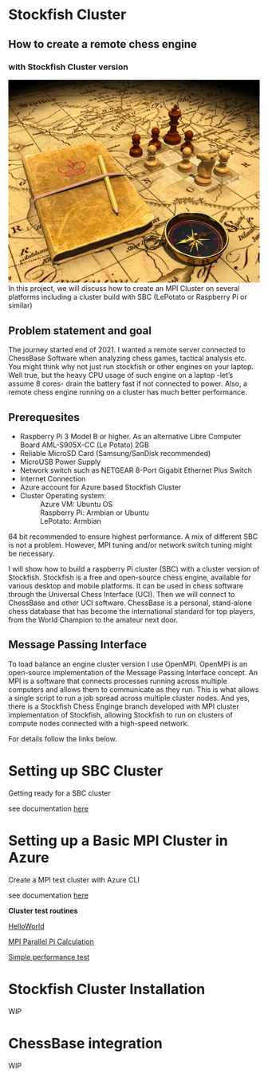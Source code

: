 # Stockfish Cluster
<h2>How to create a remote chess engine</h2>
    <h3>with Stockfish Cluster version</h3>
<img src="./1666199543667.jpeg" alt="Getting started" />
 In this project, we will discuss how to create an MPI Cluster on several platforms including a cluster build with SBC (LePotato or Raspberry Pi or similar)
<h2>Problem statement and goal</h2>
The journey started end of 2021. I wanted a remote server connected to ChessBase Software when analyzing chess games, tactical analysis etc. You might think why not just run stockfish or other engines on your laptop. Well true, but the heavy CPU usage of such engine on a laptop -let’s assume 8 cores- drain the battery fast if not connected to power. Also, a remote chess engine running on a cluster has much better performance.

<h2>Prerequesites</h2>
<ul>
 <li>Raspberry Pi 3 Model B or higher. As an alternative Libre Computer Board AML-S905X-CC (Le Potato) 2GB </li>
 <li>Reliable MicroSD Card (Samsung/SanDisk recommended)</li>
 <li>MicroUSB Power Supply</li>
 <li>Network switch such as NETGEAR 8-Port Gigabit Ethernet Plus Switch</li>
 <li>Internet Connection</li>
 <li>Azure account for Azure based Stockfish Cluster</li>
<li>Cluster Operating system:</li>
    <dd>Azure VM: Ubuntu OS</dd>
    <dd>Raspberry Pi: Armbian or Ubuntu</dd>
    <dd>LePotato: Armbian</dd>
</ul>
64 bit recommended to ensure highest performance. A mix of different SBC is not a problem. However, MPI tuning and/or network switch tuning might be necessary.

I will show how to build a raspberry Pi cluster (SBC) with a cluster version of Stockfish. Stockfish is a free and open-source chess engine, available for various desktop and mobile platforms. It can be used in chess software through the Universal Chess Interface (UCI).
Then we will connect to ChessBase and other UCI software. ChessBase is a personal, stand-alone chess database that has become the international standard for top players, from the World Champion to the amateur next door.
<h2>Message Passing Interface</h2>
To load balance an engine cluster version I use OpenMPI. OpenMPI is an open-source implementation of the Message Passing Interface concept. An MPI is a software that connects processes running across multiple computers and allows them to communicate as they run. This is what allows a single script to run a job spread across multiple cluster nodes.
And yes, there is a Stockfish Chess Enginge branch developed with MPI cluster implementation of Stockfish, allowing Stockfish to run on clusters of compute nodes connected with a high-speed network.

For details follow the links below.
# Setting up SBC Cluster
Getting ready for a SBC cluster

see documentation [here](https://github.com/Egbert-Azure/stockfish-cluster/blob/main/setup-cluster/SetupStockfishCluster.md)

# Setting up a Basic MPI Cluster in Azure
Create a MPI test cluster with Azure CLI

see documentation [here](https://github.com/Egbert-Azure/stockfish-cluster/blob/main/setup-azure-cluster/SetupAzureBasicMPICluster.md)

<b>Cluster test routines</b>

[HelloWorld](MPI-Tests/HelloWorldTest/HelloWorld.md)

[MPI Parallel Pi Calculation](MPI-Tests/MPI%20Parallel%20Pi%20Calculation.md)

[Simple performance test](MPI-Tests/test_performance.c)

# Stockfish Cluster Installation
WIP

# ChessBase integration
WIP
